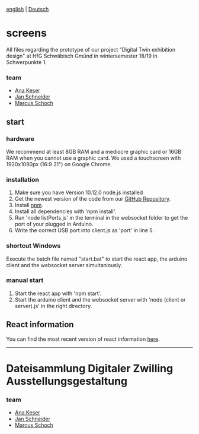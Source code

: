 [english](#screens) | [Deutsch](#Dateisammlung-Digitaler-Zwilling-Ausstellungsgestaltung)

# screens
All files regarding the prototype of our project "Digital Twin exhibition design" at HfG Schwäbisch Gmünd in wintersemester 18/19 in Schwerpunkte 1.

### team
* [Ana Keser](https://anakeser.de/)
* [Jan Schneider](https://jan-patrick.de/)
* [Marcus Schoch](https://marcus-schoch.de/)

## start

### hardware
We recommend at least 8GB RAM and a mediocre graphic card or 16GB RAM when you cannot use a graphic card. We used a touchscreen with 1920x1080px (16:9 21") on Google Chrome.

### installation
1. Make sure you have Version 10.12.0 node.js installed
2. Get the newest version of the code from our [GitHub Repository](https://github.com/Exhibition-DigitalTwin/screens). 
3. Install [npm](https://www.npmjs.com/get-npm).
4. Install all dependencies with 'npm install'.
5. Run 'node listPorts.js' in the terminal in the websocket folder to get the port of your plugged in Arduino.
6. Write the correct USB port into client.js as 'port' in line 5.

### shortcut Windows
Execute the batch file named "start.bat" to start the react app, the arduino client and the websocket server simultaniously.

### manual start
1. Start the react app with 'npm start'.
2. Start the arduino client and the websocket server with 'node (client or server).js' in the right directory.

## React information
You can find the most recent version of react information [here](https://github.com/facebook/create-react-app/blob/master/packages/react-scripts/template/README.md).

---

# Dateisammlung Digitaler Zwilling Ausstellungsgestaltung

### team
* [Ana Keser](https://anakeser.de/)
* [Jan Schneider](https://jan-patrick.de/)
* [Marcus Schoch](https://marcus-schoch.de/)